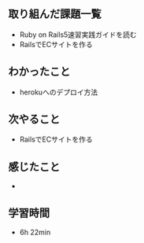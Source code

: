 ## 取り組んだ課題一覧
- Ruby on Rails5速習実践ガイドを読む
- RailsでECサイトを作る
## わかったこと
- herokuへのデプロイ方法
## 次やること
- RailsでECサイトを作る
## 感じたこと
-
## 学習時間
- 6h 22min
